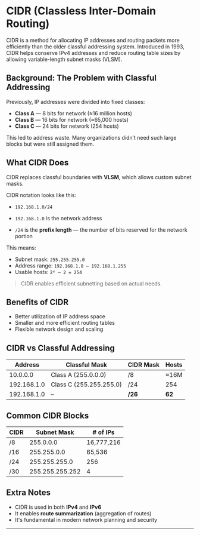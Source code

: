 # CIDR (Classless Inter-Domain Routing)

CIDR is a method for allocating IP addresses and routing packets more efficiently than the older classful addressing system. Introduced in 1993, CIDR helps conserve IPv4 addresses and reduce routing table sizes by allowing variable-length subnet masks (VLSM).

## Background: The Problem with Classful Addressing

Previously, IP addresses were divided into fixed classes:

- **Class A** — 8 bits for network (≈16 million hosts)
- **Class B** — 16 bits for network (≈65,000 hosts)
- **Class C** — 24 bits for network (254 hosts)

This led to address waste. Many organizations didn’t need such large blocks but were still assigned them.

## What CIDR Does

CIDR replaces classful boundaries with **VLSM**, which allows custom subnet masks.

CIDR notation looks like this:
- `192.168.1.0/24`

- `192.168.1.0` is the network address
- `/24` is the **prefix length** — the number of bits reserved for the network portion

This means:
- Subnet mask: `255.255.255.0`
- Address range: `192.168.1.0 – 192.168.1.255`
- Usable hosts: `2⁸ – 2 = 254`

> CIDR enables efficient subnetting based on actual needs.

## Benefits of CIDR

- Better utilization of IP address space
- Smaller and more efficient routing tables
- Flexible network design and scaling

## CIDR vs Classful Addressing

| Address       | Classful Mask        | CIDR Mask | Hosts     |
|---------------|----------------------|-----------|-----------|
| 10.0.0.0      | Class A (255.0.0.0)   | /8        | ≈16M      |
| 192.168.1.0   | Class C (255.255.255.0) | /24     | 254       |
| 192.168.1.0   | –                    | **/26**   | **62**     |

## Common CIDR Blocks

| CIDR      | Subnet Mask         | # of IPs   |
|-----------|----------------------|------------|
| /8        | 255.0.0.0            | 16,777,216 |
| /16       | 255.255.0.0          | 65,536     |
| /24       | 255.255.255.0        | 256        |
| /30       | 255.255.255.252      | 4          |

## Extra Notes

- CIDR is used in both **IPv4** and **IPv6**
- It enables **route summarization** (aggregation of routes)
- It's fundamental in modern network planning and security

---
